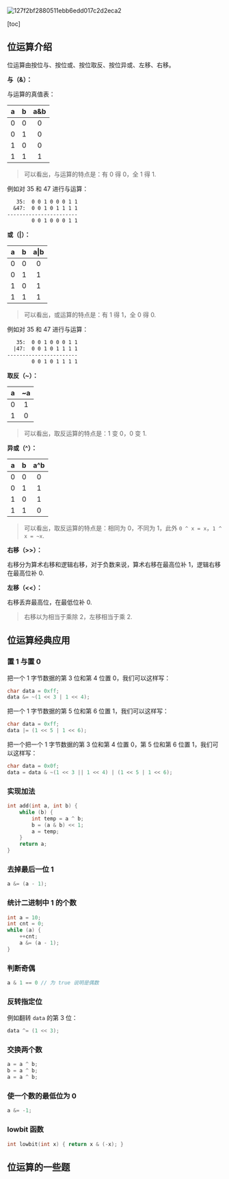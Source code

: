 ![127f2bf2880511ebb6edd017c2d2eca2](https://github.com/XinranSix/docs/assets/62458905/635809a6-da59-4b63-bf34-2d39ef66cf0c)

[toc]

## 位运算介绍

位运算由按位与、按位或、按位取反、按位异或、左移、右移。

**与（&）：**

与运算的真值表：

|  a   |  b   | a&b  |
| :--: | :--: | :--: |
|  0   |  0   |  0   |
|  0   |  1   |  0   |
|  1   |  0   |  0   |
|  1   |  1   |  1   |

> 可以看出，与运算的特点是：有 0 得 0，全 1 得 1.

例如对 35 和 47 进行与运算：

```txt
   35:  0 0 1 0 0 0 1 1
  &47:  0 0 1 0 1 1 1 1
-----------------------
        0 0 1 0 0 0 1 1
```

**或（|）：**

|  a   |  b   | a\|b |
| :--: | :--: | :--: |
|  0   |  0   |  0   |
|  0   |  1   |  1   |
|  1   |  0   |  1   |
|  1   |  1   |  1   |

> 可以看出，或运算的特点是：有 1 得 1，全 0 得 0.

例如对 35 和 47 进行与运算：

```txt
   35:  0 0 1 0 0 0 1 1
  |47:  0 0 1 0 1 1 1 1
-----------------------
        0 0 1 0 1 1 1 1
```

**取反（~）：**

|  a   |  ~a  |
| :--: | :--: |
|  0   |  1   |
|  1   |  0   |

> 可以看出，取反运算的特点是：1 变 0，0 变 1.

**异或（^）：**

|  a   |  b   | a^b  |
| :--: | :--: | :--: |
|  0   |  0   |  0   |
|  0   |  1   |  1   |
|  1   |  0   |  1   |
|  1   |  1   |  0   |

> 可以看出，取反运算的特点是：相同为 0，不同为 1，此外 `0 ^ x = x`，`1 ^ x = ~x`. 

**右移（>>）：**

右移分为算术右移和逻辑右移，对于负数来说，算术右移在最高位补 1，逻辑右移在最高位补 0.

**左移（<<）：**

右移丢弃最高位，在最低位补 0.

> 右移以为相当于乘除 2，左移相当于乘 2.

## 位运算经典应用

### 置 1 与置 0

把一个 1 字节数据的第 3 位和第 4 位置 0，我们可以这样写：

```cpp 
char data = 0xff;
data &= ~(1 << 3 | 1 << 4);
```

把一个 1 字节数据的第 5 位和第 6 位置 1，我们可以这样写：

```cpp 
char data = 0xff;
data |= (1 << 5 | 1 << 6);
```

把一个把一个 1 字节数据的第 3 位和第 4 位置 0，第 5 位和第 6 位置 1，我们可以这样写：

```cpp 
char data = 0x0f;
data = data & ~(1 << 3 || 1 << 4) | (1 << 5 | 1 << 6);
```

### 实现加法

```cpp 
int add(int a, int b) {
    while (b) {
        int temp = a ^ b;
        b = (a & b) << 1;
        a = temp;
    }
    return a;
}  
```

### 去掉最后一位 1

```cpp 
a &= (a - 1);
```

### 统计二进制中 1 的个数

```cpp 
int a = 10;
int cnt = 0;
while (a) {
    ++cnt;
    a &= (a - 1);
}
```

### 判断奇偶

```cpp
a & 1 == 0 // 为 true 说明是偶数
```

### 反转指定位

例如翻转 `data` 的第 3 位：

```cpp
data ^= (1 << 3);
```

### 交换两个数

```cpp
a = a ^ b;
b = a ^ b;
a = a ^ b;
```

### 使一个数的最低位为 0

```cpp
a &= -1;
```

### lowbit 函数

```cpp
int lowbit(int x) { return x & (-x); }
```

## 位运算的一些题

